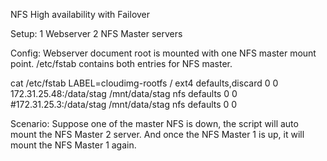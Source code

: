 NFS High availability with Failover

Setup:
1 Webserver
2 NFS Master servers

Config:
Webserver document root is mounted with one NFS master mount point. /etc/fstab contains both entries for NFS master.

 cat /etc/fstab
 LABEL=cloudimg-rootfs	/	 ext4	defaults,discard	0 0
 172.31.25.48:/data/stag /mnt/data/stag nfs     defaults        0       0
 #172.31.25.3:/data/stag /mnt/data/stag nfs     defaults        0       0

Scenario:
Suppose one of the master NFS is down, the script will auto mount the NFS Master 2 server. And once the NFS Master 1 is up, it will mount the NFS Master 1 again.
